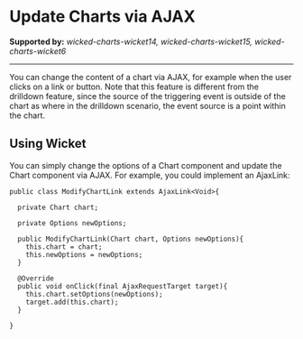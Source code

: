 # Update Charts via AJAX #

**Supported by:** _wicked-charts-wicket14, wicked-charts-wicket15, wicked-charts-wicket6_

---


You can change the content of a chart via AJAX, for example when the user clicks on a link or button. Note that this feature is different from the drilldown feature, since the source of the triggering event is outside of the chart as where in the drilldown scenario, the event source is a point within the chart.

## Using Wicket ##

You can simply change the options of a Chart component and update the Chart component via AJAX. For example, you could implement an AjaxLink:

```
public class ModifyChartLink extends AjaxLink<Void>{

  private Chart chart;

  private Options newOptions;

  public ModifyChartLink(Chart chart, Options newOptions){
    this.chart = chart;
    this.newOptions = newOptions;
  }

  @Override
  public void onClick(final AjaxRequestTarget target){
    this.chart.setOptions(newOptions);
    target.add(this.chart);
  }

}
```